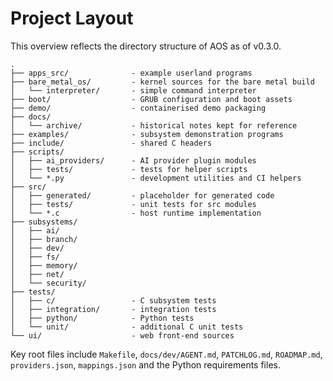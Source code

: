 # Project Layout

This overview reflects the directory structure of AOS as of v0.3.0.

```text
.
├── apps_src/              - example userland programs
├── bare_metal_os/         - kernel sources for the bare metal build
│   └── interpreter/       - simple command interpreter
├── boot/                  - GRUB configuration and boot assets
├── demo/                  - containerised demo packaging
├── docs/
│   └── archive/           - historical notes kept for reference
├── examples/              - subsystem demonstration programs
├── include/               - shared C headers
├── scripts/
│   ├── ai_providers/      - AI provider plugin modules
│   ├── tests/             - tests for helper scripts
│   └── *.py               - development utilities and CI helpers
├── src/
│   ├── generated/         - placeholder for generated code
│   ├── tests/             - unit tests for src modules
│   └── *.c                - host runtime implementation
├── subsystems/
│   ├── ai/
│   ├── branch/
│   ├── dev/
│   ├── fs/
│   ├── memory/
│   ├── net/
│   └── security/
├── tests/
│   ├── c/                 - C subsystem tests
│   ├── integration/       - integration tests
│   ├── python/            - Python tests
│   └── unit/              - additional C unit tests
└── ui/                    - web front-end sources
```

Key root files include `Makefile`, `docs/dev/AGENT.md`, `PATCHLOG.md`, `ROADMAP.md`,
`providers.json`, `mappings.json` and the Python requirements files.
